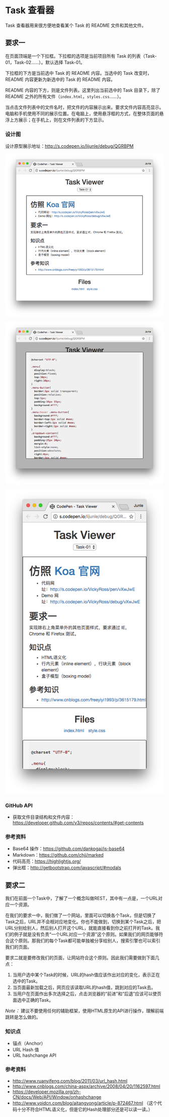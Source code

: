 # Task 查看器

Task 查看器用来很方便地查看某个 Task 的 README 文件和其他文件。

## 要求一

在页面顶端是一个下拉框。下拉框的选项是当前项目所有 Task 的列表（Task-01，Task-02……）。默认选择 Task-01。

下拉框的下方是当前选中 Task 的 README 内容。当选中的 Task 改变时，README 内容更新为新选中的 Task 的 README 内容。

README 内容的下方，则是文件列表。这里列出当前选中的 Task 目录下，除了 README 之外的所有文件（`index.html`，`styles.css`……）。

当点击文件列表中的文件名时，把文件的内容展示出来。要求文件内容高亮显示。电脑和手机使用不同的展示位置。在电脑上，使用悬浮框的方式，在整体页面的悬浮上方展示；在手机上，则在文件列表的下方显示。

### 设计图

设计原型展示地址：http://s.codepen.io/lijunle/debug/QGRBPM

![Design-1](./design-1.png)

![Design-2](./design-2.png)

![Design-3](./design-3.png)

### GitHub API

- 获取文件目录结构和文件内容：https://developer.github.com/v3/repos/contents/#get-contents

### 参考资料

- Base64 操作：https://github.com/dankogai/js-base64
- Markdown：https://github.com/chjj/marked
- 代码高亮：https://highlightjs.org/
- 弹出框：http://getbootstrap.com/javascript/#modals

## 要求二

我们在前面一个Task中，了解了一个概念叫做REST，其中有一点是，一个URL对应一个资源。

在我们的要求一中，我们做了一个网站，里面可以切换各个Task，但是切换了Task之后，URL并不会相对应地变化。你也不能做到，切换到某个Task之后，把URL分别给别人，然后别人打开这个URL，就能直接看到你之前打开的Task。我们的例子就是没有负责“一个URL对应一个资源”这个原则。如果我们的网页能够符合这个原则。那我们的每个Task都可能单独被分享给别人，搜索引擎也可以索引我们的页面。

要求二就是要修改我们的页面，让网站符合这个原则。因此我们需要做到下面几点：

1. 当用户选中某个Task的时候，URL的hash值应该作出对应的变化，表示正在选中的Task。
2. 当页面最新加载之后，网页应该读取URL的hash值，跳到对应的Task去。
3. 当用户在页面作出多次选择之后，点击浏览器的“前进”和“后退”应该可以使页面选中正确的Task。

*Note：* 建议不要使用任何的辅助框架，使用HTML原生的API进行操作，理解前端跳转是怎么做的。

### 知识点

- 锚点（Anchor）
- URL Hash 值
- URL hashchange API

### 参考资料

- http://www.ruanyifeng.com/blog/2011/03/url_hash.html
- http://www.cnblogs.com/china-aspx/archive/2008/04/20/1162597.html
- https://developer.mozilla.org/zh-CN/docs/Web/API/Window/onhashchange
- http://www.voidcn.com/blog/aitangyong/article/p-872467.html （这个代码十分不符合HTML语义化，但是它的Hash处理部分还是可以读一读。）
